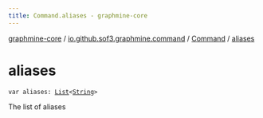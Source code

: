```yaml
---
title: Command.aliases - graphmine-core
---
```


[graphmine-core](../../index.html) / [io.github.sof3.graphmine.command](../index.html) / [Command](index.html) / [aliases](./aliases.html)

# aliases

`var aliases: `[`List`](https://kotlinlang.org/api/latest/jvm/stdlib/kotlin.collections/-list/index.html)`<`[`String`](https://kotlinlang.org/api/latest/jvm/stdlib/kotlin/-string/index.html)`>`

The list of aliases

